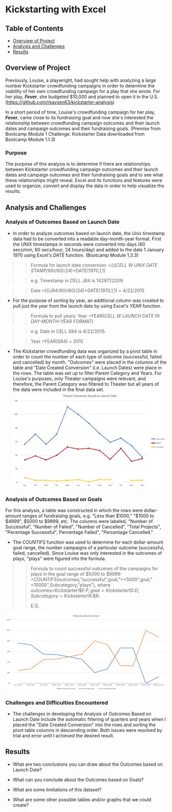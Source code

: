 # Kickstarting with Excel

## Table of Contents
* [Overview of Project](https://github.com/rkaysen63/Kickstarter-Challenge/blob/main/README.md#overview-of-project)
* [Analysis and Challenges](https://github.com/rkaysen63/Kickstarter-Challenge/blob/main/README.md#analysis-and-challenges)
* [Results](https://github.com/rkaysen63/Kickstarter-Challenge/blob/main/README.md#results)

## Overview of Project

Previously, Louise, a playwright, had sought help with analyzing a large number Kickstarter crowdfunding campaigns in order to determine the viability of her own crowdfunding campaign for a play that she wrote.  For her play, ***Fever***, she budgeted $10,000 and planned to open it in the U.S.  (https://github.com/rkaysen63/kickstarter-analysis)

In a short period of time, Louise's crowdfunding campaign for her play, ***Fever***, came close to its fundraising  goal and now she's interested the relationship between crowdfunding campaign outcomes and their launch dates and campaign outcomes and their fundraising goals. (Premise from Bootcamp Module 1 Challenge.  Kickstarter Data downloaded from Bootcamp Module 1.1.3)

### Purpose

The purpose of this analysis is to determine if there are relationships between Kickstarter crowdfunding campaign outcomes and their launch dates and campaign outcomes and their fundraising goals and to see what these relationships might reveal.  Excel and its functions and features were used to organize, convert and display the data in order to help visualize the results.  


## Analysis and Challenges

### Analysis of Outcomes Based on Launch Date

* In order to analyze outcomes based on launch date, the Unix timestamp data had to be converted into a readable day-month-year format.  First the UNIX timestamps in seconds were converted into days (60 secs/min, 60 secs/hour, 24 hours/day) and added to the date 1 January 1970 using Excel's *DATE* function.  (Bootcamp Module 1,3.3)

> >Formula for launch date conversion:  =(((*CELL W UNIX DATE STAMP*/60)/60)/24)+DATE(1970,1,1)

> >e.g. Timestamp in CELL J84 is 1429722209. 

> >Date =(((J84/60)/60)/24)+DATE(1970,1,1) = 4/22/2015

* For the purpose of sorting by year, an additional column was created to pull just the year from the launch date by using Excel's *YEAR* function.

> >Formula to pull years:  Year =YEAR(*CELL W LAUNCH DATE IN DAY-MONTH-YEAR FORMAT*)

> >e.g.  Date in CELL S84 is 4/22/2015.

> >Year =YEAR(S84) = 2015

* The Kickstarter crowdfunding data was organized by a pivot table in order to count the number of each type of outcome (successful, failed and cancelled) by month.  "Outcomes" were placed in the columns of the table and "Date Created Conversion" (i.e. Launch Dates) were place in the rows.  The table was set up to filter Parent Category and Years.  For Louise's purposes, only Theater campaigns were relevant, and therefore, the Parent Category was filtered to Theater but all years of the data were included in the final data set. ![alt text](Resources/Theater_Outcomes_vs_Launch.png)

### Analysis of Outcomes Based on Goals

For this analysis, a table was constructed in which the rows were dollar-amount ranges of fundraising goals, e.g. "Less than $1000," "$1000 to $4999", $5000 to $9999, etc.  The columns were labeled, "Number of Successful", "Number of Failed", "Number of Cancelled", "Total Projects", "Pecentage Successful", Percentage Failed", "Percentage Cancelled." 

* The *COUNTIFS* function was used to determine for each dollar-amount goal range, the number campaigns of a particular outcome (successful, failed, cancelled).  Since Louise was only interested in the outcomes of plays, "plays" were figured into the formula.

> >Formula to count successful outcomes of the campaigns for plays in the goal range of $5000 to $9999: =COUNTIFS(outcomes,"successful",goal,">=5000",goal,"<10000",Subcategory,"plays"), where outcomes=Kickstarter!$F:$F; goal=Kickstarter!$D:$D; Subcategory=Kickstarter!$R:$R.
> >
> > E.G. 

![alt text](Resources/Outcomes_vs_Goals.png)


### Challenges and Difficulties Encountered

* The challenges in developing the Analysis of Outcomes Based on Launch Date include the automatic filtering of quarters and years when I placed the "Date Created Conversion" into the rows and sorting the pivot table columns in descending order.  Both issues were resolved by trial and error until I achieved the desired result.  

## Results

- What are two conclusions you can draw about the Outcomes based on Launch Date?

- What can you conclude about the Outcomes based on Goals?

- What are some limitations of this dataset?

- What are some other possible tables and/or graphs that we could create?
